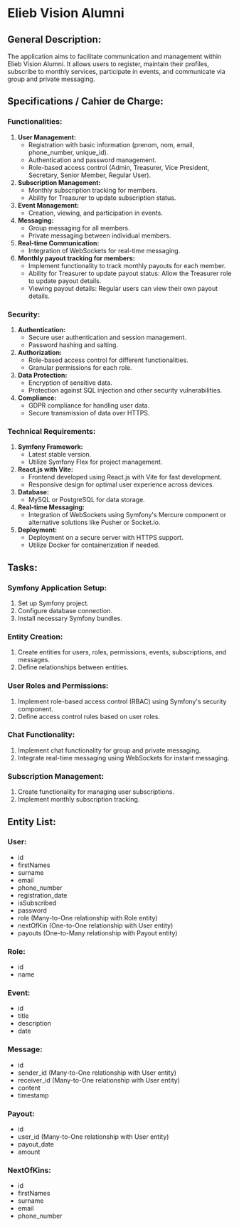 # Elieb Vision Alumni

## General Description:
The application aims to facilitate communication and management within Elieb Vision Alumni. It allows users to register, maintain their profiles, subscribe to monthly services, participate in events, and communicate via group and private messaging.
## Specifications / Cahier de Charge:

### Functionalities:
1. **User Management:**
   - Registration with basic information (prenom, nom, email, phone_number, unique_id).
   - Authentication and password management.
   - Role-based access control (Admin, Treasurer, Vice President, Secretary, Senior Member, Regular User).
2. **Subscription Management:**
   - Monthly subscription tracking for members.
   - Ability for Treasurer to update subscription status.
3. **Event Management:**
   - Creation, viewing, and participation in events.
4. **Messaging:**
   - Group messaging for all members.
   - Private messaging between individual members.
5. **Real-time Communication:**
   - Integration of WebSockets for real-time messaging.
6. **Monthly payout tracking for members:**
   - Implement functionality to track monthly payouts for each member.
   - Ability for Treasurer to update payout status: Allow the Treasurer role to update payout details.
   - Viewing payout details: Regular users can view their own payout details.

### Security:
1. **Authentication:**
   - Secure user authentication and session management.
   - Password hashing and salting.
2. **Authorization:**
   - Role-based access control for different functionalities.
   - Granular permissions for each role.
3. **Data Protection:**
   - Encryption of sensitive data.
   - Protection against SQL injection and other security vulnerabilities.
4. **Compliance:**
   - GDPR compliance for handling user data.
   - Secure transmission of data over HTTPS.

### Technical Requirements:
1. **Symfony Framework:**
   - Latest stable version.
   - Utilize Symfony Flex for project management.
2. **React.js with Vite:**
   - Frontend developed using React.js with Vite for fast development.
   - Responsive design for optimal user experience across devices.
3. **Database:**
   - MySQL or PostgreSQL for data storage.
4. **Real-time Messaging:**
   - Integration of WebSockets using Symfony's Mercure component or alternative solutions like Pusher or Socket.io.
5. **Deployment:**
   - Deployment on a secure server with HTTPS support.
   - Utilize Docker for containerization if needed.

## Tasks:

### Symfony Application Setup:
1. Set up Symfony project.
2. Configure database connection.
3. Install necessary Symfony bundles.

### Entity Creation:
1. Create entities for users, roles, permissions, events, subscriptions, and messages.
2. Define relationships between entities.

### User Roles and Permissions:
1. Implement role-based access control (RBAC) using Symfony's security component.
2. Define access control rules based on user roles.

### Chat Functionality:
1. Implement chat functionality for group and private messaging.
2. Integrate real-time messaging using WebSockets for instant messaging.

### Subscription Management:
1. Create functionality for managing user subscriptions.
2. Implement monthly subscription tracking.

## Entity List:

### User:
- id
- firstNames
- surname
- email
- phone_number
- registration_date
- isSubscribed
- password
- role (Many-to-One relationship with Role entity)
- nextOfKin (One-to-One relationship with User entity)
- payouts (One-to-Many relationship with Payout entity)

### Role:
- id
- name

### Event:
- id
- title
- description
- date

### Message:
- id
- sender_id (Many-to-One relationship with User entity)
- receiver_id (Many-to-One relationship with User entity)
- content
- timestamp

### Payout:
- id
- user_id (Many-to-One relationship with User entity)
- payout_date
- amount

### NextOfKins:
- id
- firstNames
- surname
- email
- phone_number

